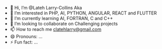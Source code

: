 - 👋 Hi, I’m @Lateh Larry-Collins Aka
- 👀 I’m interested in PHP, AI, PYTHON, ANGULAR, REACT and FLUTTER
- 🌱 I’m currently learning AI, FORTRAN, C and C++
- 💞️ I’m looking to collaborate on Challenging projects 
- 📫 How to reach me clatehlarry@gmail.com
- 😄 Pronouns: ...
- ⚡ Fun fact: ...

<!---
Collins-Aka/Collins-Aka is a ✨ special ✨ repository because its `README.md` (this file) appears on your GitHub profile.
You can click the Preview link to take a look at your changes.
--->
